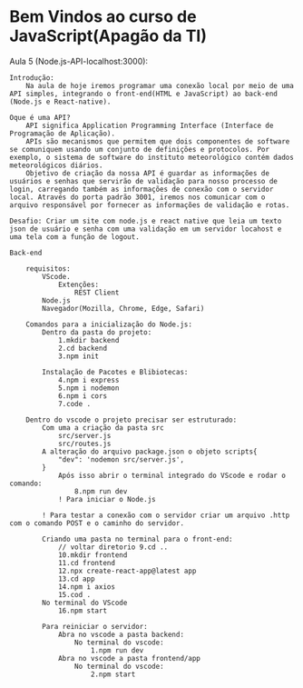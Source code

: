 Bem Vindos ao curso de JavaScript(Apagão da TI)
=====================================
Aula 5 (Node.js-API-localhost:3000):

    Introdução:
        Na aula de hoje iremos programar uma conexão local por meio de uma API simples, integrando o front-end(HTML e JavaScript) ao back-end (Node.js e React-native).

    Oque é uma API?
        API significa Application Programming Interface (Interface de Programação de Aplicação).
        APIs são mecanismos que permitem que dois componentes de software se comuniquem usando um conjunto de definições e protocolos. Por exemplo, o sistema de software do instituto meteorológico contém dados meteorológicos diários.
        Objetivo de criação da nossa API é guardar as informações de usuários e senhas que servirão de validação para nosso processo de login, carregando também as informações de conexão com o servidor local. Através do porta padrão 3001, iremos nos comunicar com o arquivo responsável por fornecer as informações de validação e rotas.

    Desafio: Criar um site com node.js e react native que leia um texto json de usuário e senha com uma validação em um servidor locahost e uma tela com a função de logout.

    Back-end

        requisitos:
            VScode.
                Extenções:
                    REST Client
            Node.js
            Navegador(Mozilla, Chrome, Edge, Safari)

        Comandos para a inicialização do Node.js:
            Dentro da pasta do projeto:
                1.mkdir backend
                2.cd backend
                3.npm init 
            
            Instalação de Pacotes e Blibiotecas:
                4.npm i express
                5.npm i nodemon
                6.npm i cors
                7.code .
        
        Dentro do vscode o projeto precisar ser estruturado:
            Com uma a criação da pasta src
                src/server.js
                src/routes.js
            A alteração do arquivo package.json o objeto scripts{
                "dev": 'nodemon src/server.js',
            }
                Após isso abrir o terminal integrado do VScode e rodar o comando:
                    8.npm run dev
                ! Para iniciar o Node.js
            
            ! Para testar a conexão com o servidor criar um arquivo .http com o comando POST e o caminho do servidor. 

            Criando uma pasta no terminal para o front-end:
                // voltar diretorio 9.cd ..
                10.mkdir frontend
                11.cd frontend
                12.npx create-react-app@latest app
                13.cd app
                14.npm i axios
                15.cod .
            No terminal do VScode
                16.npm start

            Para reiniciar o servidor: 
                Abra no vscode a pasta backend:
                    No terminal do vscode:
                        1.npm run dev
                Abra no vscode a pasta frontend/app
                    No terminal do vscode:
                        2.npm start
        

